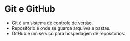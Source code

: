 # Git e GitHub

- Git é um sistema de controle de versão.
- Repositório é onde se guarda arquivos e pastas.
- GitHub é um serviço para hospedagem de repositórios.